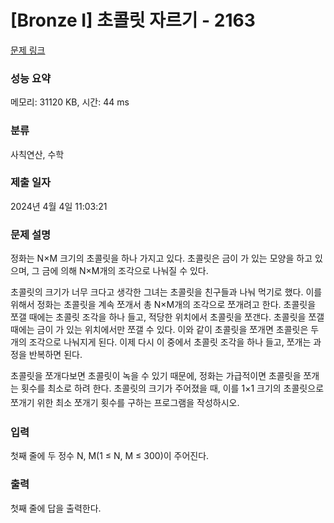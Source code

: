 # [Bronze I] 초콜릿 자르기 - 2163 

[문제 링크](https://www.acmicpc.net/problem/2163) 

### 성능 요약

메모리: 31120 KB, 시간: 44 ms

### 분류

사칙연산, 수학

### 제출 일자

2024년 4월 4일 11:03:21

### 문제 설명

<p>정화는 N×M 크기의 초콜릿을 하나 가지고 있다. 초콜릿은 금이 가 있는 모양을 하고 있으며, 그 금에 의해 N×M개의 조각으로 나눠질 수 있다.</p>

<p>초콜릿의 크기가 너무 크다고 생각한 그녀는 초콜릿을 친구들과 나눠 먹기로 했다. 이를 위해서 정화는 초콜릿을 계속 쪼개서 총 N×M개의 조각으로 쪼개려고 한다. 초콜릿을 쪼갤 때에는 초콜릿 조각을 하나 들고, 적당한 위치에서 초콜릿을 쪼갠다. 초콜릿을 쪼갤 때에는 금이 가 있는 위치에서만 쪼갤 수 있다. 이와 같이 초콜릿을 쪼개면 초콜릿은 두 개의 조각으로 나눠지게 된다. 이제 다시 이 중에서 초콜릿 조각을 하나 들고, 쪼개는 과정을 반복하면 된다.</p>

<p>초콜릿을 쪼개다보면 초콜릿이 녹을 수 있기 때문에, 정화는 가급적이면 초콜릿을 쪼개는 횟수<span style="line-height:1.6em">를 최소로 하려 한다. 초콜릿의 크기가 주어졌을 때, 이를 1×1 크기의 초콜릿으로 쪼개기 위한 최소 쪼개기 횟수를 구하는 프로그램을 작성하시오.</span></p>

### 입력 

 <p>첫째 줄에 두 정수 N, M(1 ≤ N, M ≤ 300)이 주어진다.</p>

### 출력 

 <p>첫째 줄에 답을 출력한다.</p>

